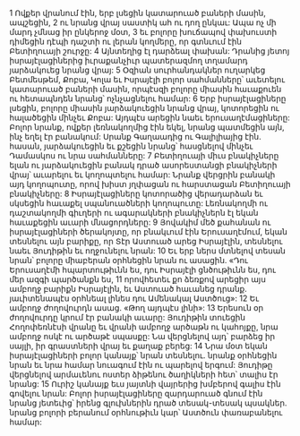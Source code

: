 1 Ովքեր վրանում էին, երբ լսեցին կատարուած բաների մասին, ապշեցին, 2 ու նրանց վրայ սաստիկ ահ ու դող ընկաւ: Ապա ոչ մի մարդ չմնաց իր ընկերոջ մօտ, 3 եւ բոլորը խուճապով փախուստի դիմեցին դէպի դաշտի ու լերան կողմերը, որ գտնւում էին Բետիղուայի շուրջը: 4 Այնտեղից էլ դարձեալ փախան: Դրանից յետոյ իսրայէլացիներից իւրաքանչիւր պատերազմող տղամարդ յարձակուեց նրանց վրայ:
5 Օզիան սուրհանդակներ ուղարկեց Բետմեսթեմ, Քոբա, Կոլա եւ Իսրայէլի բոլոր սահմանները՝ աւետելու կատարուած բաների մասին, որպէսզի բոլորը միասին հաւաքուեն ու հետապնդեն նրանց՝ ոչնչացնելու համար: 6 Երբ իսրայէլացիները լսեցին, բոլորը միասին յարձակուեցին նրանց վրայ, կոտորեցին ու հալածեցին մինչեւ Քոբա: Այդպէս արեցին նաեւ երուսաղէմացիները: Բոլոր նրանք, ովքեր լեռնակողմից էին եկել, նրանց պատմեցին այն, ինչ եղել էր բանակում: Սրանք Գաղաադից ու Գալիլիայից էին. հասան, յարձակուեցին եւ քշեցին նրանց՝ հասցնելով մինչեւ Դամասկոս ու նրա սահմանները: 7 Բետիղուայի միւս բնակիչները ելան ու յարձակուեցին բանակ դրած ասորեստանցի բնակիչների վրայ՝ աւարելու եւ կողոպտելու համար: Նրանք վերցրին բանակի այդ կողոպուտը, որով խիստ յղփացան ու հարստացան Բետիղուայի բնակիչները: 8 Իսրայէլացիները կոտորածից վերադարձան եւ սկսեցին հաւաքել սպանուածների կողոպուտը: Լեռնակողմի ու դաշտակողմի գիւղերի ու ագարակների բնակիչներն էլ եկան հաւաքեցին աւարի մնացորդները: 9 Յովակիմ մեծ քահանան ու իսրայէլացիների ծերակոյտը, որ բնակւում էին Երուսաղէմում, եկան տեսնելու այն բարիքը, որ Տէր Աստուած արեց Իսրայէլին, տեսնելու նաեւ Յուդիթին եւ ողջունելու նրան: 10 Եւ երբ ներս մտնելով տեսան նրան՝ բոլորը միաբերան օրհնեցին նրան ու ասացին. «Դու Երուսաղէմի հպարտութիւնն ես, դու Իսրայէլի ցնծութիւնն ես, դու մեր ազգի պարծանքն ես, 11 որովհետեւ քո ձեռքով արեցիր այս ամբողջ բարիքն Իսրայէլին, եւ Աստուած հաւանեց դրանք. յաւիտենապէս օրհնեալ լինես դու Ամենակալ Աստծուց»: 12 Եւ ամբողջ ժողովուրդն ասաց. «Թող այդպէս լինի»:
13 Երեսուն օր ժողովուրդը կրում էր բանակի աւարը: Յուդիթին տուեցին Հողոփեռնէսի վրանը եւ վրանի ամբողջ արծաթն ու կահոյքը, նրա ամբողջ ոսկէ ու արծաթէ սպասքը: Նա վերցնելով այդ՝ բարձեց իր սայլի, իր գրաստների վրայ եւ քաղաք բերեց: 14 Նրա մօտ եկան իսրայէլացիների բոլոր կանայք՝ նրան տեսնելու. նրանք օրհնեցին նրան եւ նրա համար նուագում էին ու պարելով երգում: Յուդիթը վերցնելով արմաւենու ոստեր ձիթենու ծաղիկների հետ՝ տալիս էր նրանց: 15 Ուրիշ կանայք եւս յայտնի վայրերից խմբերով գալիս էին գովելու նրան: Բոլոր իսրայէլացիները զարդարուած գնում էին նրանց յետեւից՝ իրենց գլուխներին դրած տեսակ-տեսակ պսակներ. նրանց բոլորի բերանում օրհնութիւն կար՝ Աստծուն փառաբանելու համար:
